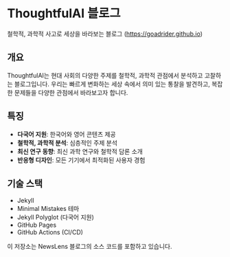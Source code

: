 # ThoughtfulAI 블로그

철학적, 과학적 사고로 세상을 바라보는 블로그 (https://goadrider.github.io)

## 개요

ThoughtfulAI는 현대 사회의 다양한 주제를 철학적, 과학적 관점에서 분석하고 고찰하는 블로그입니다. 우리는 빠르게 변화하는 세상 속에서 의미 있는 통찰을 발견하고, 복잡한 문제들을 다양한 관점에서 바라보고자 합니다.

## 특징

- **다국어 지원**: 한국어와 영어 콘텐츠 제공
- **철학적, 과학적 분석**: 심층적인 주제 분석
- **최신 연구 동향**: 최신 과학 연구와 철학적 담론 소개
- **반응형 디자인**: 모든 기기에서 최적화된 사용자 경험

## 기술 스택

- Jekyll
- Minimal Mistakes 테마
- Jekyll Polyglot (다국어 지원)
- GitHub Pages
- GitHub Actions (CI/CD)

이 저장소는 NewsLens 블로그의 소스 코드를 포함하고 있습니다. 